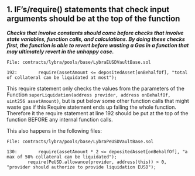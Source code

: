 ## 1. IF’s/require() statements that check input arguments should be at the top of the function

***Checks that involve constants should come before checks that involve state variables, function calls, and calculations. By doing these checks first, the function is able to revert before wasting a Gas in a function that may ultimately revert in the unhappy case.***

``` 
File: contracts/lybra/pools/base/LybraEUSDVaultBase.sol

192:        require(assetAmount <= depositedAsset[onBehalfOf], "total of collateral can be liquidated at most");
```

This require statement only checks the values from the parameters of the Function `superLiquidation(address provider, address onBehalfOf, uint256 assetAmount)`, but is put below some other function calls that might waste gas if this Require statement ends up failing the whole function. Therefore it the require statement at line 192 should be put at the top of the function BEFORE any internal function calls.

This also happens in the following files:
``` 
File: contracts/lybra/pools/base/LybraPeUSDVaultBase.sol

130:        require(assetAmount * 2 <= depositedAsset[onBehalfOf], "a max of 50% collateral can be liquidated");
        require(PeUSD.allowance(provider, address(this)) > 0, "provider should authorize to provide liquidation EUSD");
```